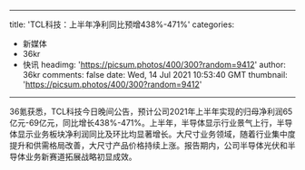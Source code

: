 
---
title: 'TCL科技：上半年净利同比预增438%-471%'
categories: 
 - 新媒体
 - 36kr
 - 快讯
headimg: 'https://picsum.photos/400/300?random=9412'
author: 36kr
comments: false
date: Wed, 14 Jul 2021 10:53:40 GMT
thumbnail: 'https://picsum.photos/400/300?random=9412'
---

<div>   
36氪获悉，TCL科技今日晚间公告，预计公司2021年上半年实现的归母净利润65亿元-69亿元，同比增长438%-471%。上半年，半导体显示行业景气上行，半导体显示业务板块净利润同比及环比均显著增长。大尺寸业务领域，随着行业集中度提升和供需格局改善，大尺寸产品价格持续上涨。报告期内，公司半导体光伏和半导体业务新赛道拓展战略初显成效。  
</div>
            